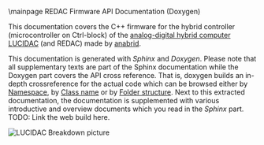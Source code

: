 \mainpage REDAC Firmware API Documentation (Doxygen)

This documentation covers the C++ firmware for the hybrid controller (microcontroller on Ctrl-block) of the
[analog-digital hybrid computer LUCIDAC](https://anabrid.com/lucidac) (and REDAC) made
by [anabrid](https://anabrid.com/).

This documentation is generated with *Sphinx* and *Doxygen*. Please note that all supplementary
texts are part of the Sphinx documentation while the Doxygen part covers the API cross reference.
That is, doxygen builds an in-depth crossreference
for the actual code which can be browsed either by [Namespace](namespace.html), by
[Class name](annotated.html) or by [Folder structure](files.html). Next to this extracted
documentation, the documentation is supplemented with various introductive and overview
documents which you read in the *Sphinx* part. TODO: Link the web build here.

![LUCIDAC Breakdown picture](LUCI-Isometric.png)
